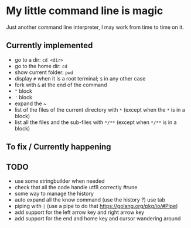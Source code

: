 # My little command line is magic
Just another command line interpreter, I may work from time to time on it.

## Currently implemented
- go to a dir: `cd <dir>`
- go to the home dir: `cd`
- show current folder: `pwd`
- display `#` when it is a root terminal; `$` in any other case
- fork with `&` at the end of the command
- `"` block
- `'` block
- expand the ~
- list of the files of the current directory with `*` (except when the `*` is in a block)
- list all the files and the sub-files with `*/**` (except when `*/**` is in a block)

## To fix / Currently happening

## TODO
- use some stringbuilder when needed
- check that all the code handle utf8 correctly #rune
- some way to manage the history
- auto expand all the know command (use the history ?) use tab
- piping with `|` (use a pipe to do that https://golang.org/pkg/io/#Pipe)
- add support for the left arrow key and right arrow key
- add support for the end and home key and cursor wandering around
